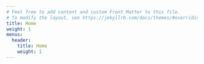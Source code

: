 ```yaml
---
# Feel free to add content and custom Front Matter to this file.
# To modify the layout, see https://jekyllrb.com/docs/themes/#overriding-theme-defaults
title: Home
weight: 1
menus: 
  header:
    title: Home    
    weight: 1
---
```

